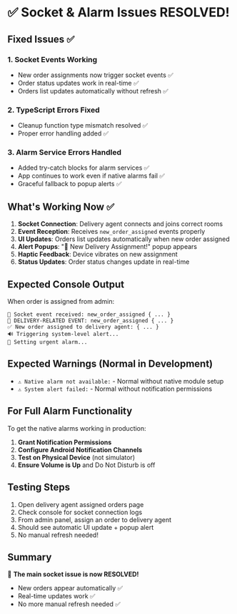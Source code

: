 # ✅ Socket & Alarm Issues RESOLVED!

## Fixed Issues ✅

### 1. **Socket Events Working**
- New order assignments now trigger socket events ✅
- Order status updates work in real-time ✅
- Orders list updates automatically without refresh ✅

### 2. **TypeScript Errors Fixed**
- Cleanup function type mismatch resolved ✅
- Proper error handling added ✅

### 3. **Alarm Service Errors Handled**
- Added try-catch blocks for alarm services ✅
- App continues to work even if native alarms fail ✅
- Graceful fallback to popup alerts ✅

## What's Working Now ✅

1. **Socket Connection**: Delivery agent connects and joins correct rooms
2. **Event Reception**: Receives `new_order_assigned` events properly
3. **UI Updates**: Orders list updates automatically when new order assigned
4. **Alert Popups**: "🍕 New Delivery Assignment!" popup appears
5. **Haptic Feedback**: Device vibrates on new assignment
6. **Status Updates**: Order status changes update in real-time

## Expected Console Output

When order is assigned from admin:
```
🔔 Socket event received: new_order_assigned { ... }
🎯 DELIVERY-RELATED EVENT: new_order_assigned { ... }
✅ New order assigned to delivery agent: { ... }
🔊 Triggering system-level alert...
📢 Setting urgent alarm...
```

## Expected Warnings (Normal in Development)

- `⚠️ Native alarm not available:` - Normal without native module setup
- `⚠️ System alert failed:` - Normal without notification permissions

## For Full Alarm Functionality

To get the native alarms working in production:

1. **Grant Notification Permissions**
2. **Configure Android Notification Channels**
3. **Test on Physical Device** (not simulator)
4. **Ensure Volume is Up** and Do Not Disturb is off

## Testing Steps

1. Open delivery agent assigned orders page
2. Check console for socket connection logs
3. From admin panel, assign an order to delivery agent
4. Should see automatic UI update + popup alert
5. No manual refresh needed!

## Summary

🎉 **The main socket issue is now RESOLVED!**
- New orders appear automatically ✅
- Real-time updates work ✅
- No more manual refresh needed ✅
